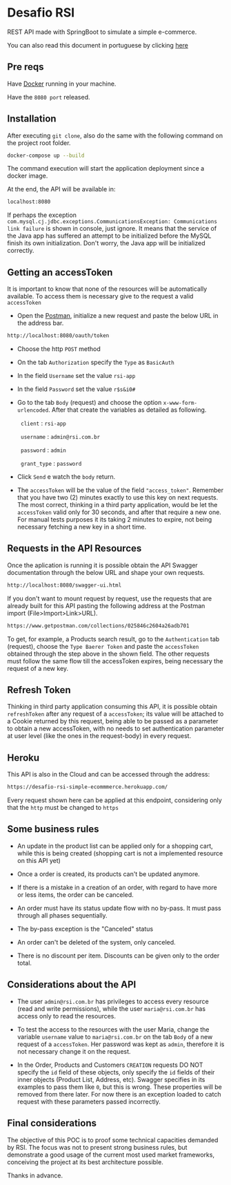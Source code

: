 # Desafio RSI

REST API made with SpringBoot to simulate a simple e-commerce.

You can also read this document in portuguese by clicking [here](https://github.com/joaosouz91/desafio-rsi/blob/master/README_pt.md)

## Pre reqs

Have [Docker](https://www.docker.com/) running in your machine.

Have the `8080 port` released.



## Installation

After executing `git clone`, also do the same with the following command on the project root folder.

```bash
docker-compose up --build
```

The command execution will start the application deployment since a docker image.

At the end, the API will be available in:

```bash
localhost:8080
```

If perhaps the exception `com.mysql.cj.jdbc.exceptions.CommunicationsException: Communications link failure` is shown in console, just ignore. It means that the service of the Java app has suffered an attempt to be initialized before the MySQL finish its own initialization. Don't worry, the Java app will be initialized correctly.

## Getting an accessToken

It is important to know that none of the resources will be automatically available. To access them is necessary give to the request a valid `accessToken`

- Open the [Postman](https://www.postman.com/), initialize a new request and paste the below URL in the address bar.
```bash
http://localhost:8080/oauth/token
```

- Choose the http `POST` method

- On the tab `Authorization` specify the `Type` as `BasicAuth`

- In the field `Username` set the value `rsi-app`

- In the field `Password` set the value `r$s&i0#`

- Go to the tab `Body` (request) and choose the option `x-www-form-urlencoded`. After that create the variables as detailed as following.

&nbsp;&nbsp;&nbsp;&nbsp;&nbsp;&nbsp;&nbsp;&nbsp;`client` : `rsi-app`

&nbsp;&nbsp;&nbsp;&nbsp;&nbsp;&nbsp;&nbsp;&nbsp;`username` : `admin@rsi.com.br`

&nbsp;&nbsp;&nbsp;&nbsp;&nbsp;&nbsp;&nbsp;&nbsp;`password` : `admin`

&nbsp;&nbsp;&nbsp;&nbsp;&nbsp;&nbsp;&nbsp;&nbsp;`grant_type` : `password`

- Click `Send` e watch the `body` return.

- The `accessToken` will be the value of the field `"access_token"`. Remember that you have two (2) minutes exactly to use this key on next requests. The most correct, thinking in a third party application, would be let the `accessToken` valid only for 30 seconds, and after that require a new one. For manual tests purposes it its taking 2 minutes to expire, not being necessary fetching a new key in a short time.


## Requests in the API Resources

Once the aplication is running it is possible obtain the API Swagger documentation through the below URL and shape your own requests.

```bash
http://localhost:8080/swagger-ui.html
```

If you don't want to mount request by request, use the requests that are already built for this API pasting the following address at the Postman import (File>Import>Link>URL).

```bash
https://www.getpostman.com/collections/025846c2604a26adb701
```

To get, for example, a Products search result, go to the `Authentication` tab (request), choose the `Type Baerer Token` and paste the `accessToken` obtained through the step above in the shown field. The other requests must follow the same flow till the accessToken expires, being necessary the request of a new key.

## Refresh Token

Thinking in third party application consuming this API, it is possible obtain `refreshToken` after any request of a `accessToken`; its value will be attached to a Cookie returned by this request, being able to be passed as a parameter to obtain a new accessToken, with no needs to set authentication parameter at user level (like the ones in the request-body) in every request.

## Heroku

This API is also in the Cloud and can be accessed through the address:
```bash
https://desafio-rsi-simple-ecommmerce.herokuapp.com/
```

Every request shown here can be applied at this endpoint, considering only that the `http` must be changed to `https`

## Some business rules

- An update in the product list can be applied only for a shopping cart, while this is being created (shopping cart is not a implemented resource on this API yet)

- Once a order is created, its products can't be updated anymore. 

- If there is a mistake in a creation of an order, with regard to have more or less items, the order can be canceled.

- An order must have its status update flow with no by-pass. It must pass through all phases sequentially.

- The by-pass exception is the "Canceled" status

- An order can't be deleted of the system, only canceled.

- There is no discount per item. Discounts can be given only to the order total.

## Considerations about the API

- The user `admin@rsi.com.br` has privileges to access every resource (read and write permissions), while the user `maria@rsi.com.br` has access only to read the resources.

- To test the access to the resources with the user Maria, change the variable `username` value to `maria@rsi.com.br` on the tab `Body` of a new request of a `accessToken`. Her password was kept as `admin`, therefore it is not necessary change it on the request.

- In the Order, Products and Customers `CREATION` requests DO NOT specify the `id` field of these objects, only specify the `id` fields of their inner objects (Product List, Address, etc). Swagger specifies in its examples to pass them like `0`, but this is wrong. These properties will be removed from there later. For now there is an exception loaded to catch request with these parameters passed incorrectly.

## Final considerations

The objective of this POC is to proof some technical capacities demanded by RSI. The focus was not to present strong business rules, but demonstrate a good usage of the current most used market frameworks, conceiving the project at its best architecture possible.



Thanks in advance.